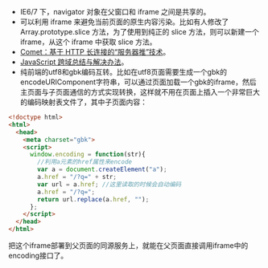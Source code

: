 * IE6/7 下，navigator 对象在父窗口和 iframe 之间是共享的。
* 可以利用 iframe 来避免当前页面的原生内容污染。比如有人修改了 Array.prototype.slice 方法，为了使用到纯正的 slice 方法，则可以新建一个 iframe，从这个 iframe 中获取 slice 方法。
* [Comet：基于 HTTP 长连接的“服务器推”技术](http://www.ibm.com/developerworks/cn/web/wa-lo-comet/)。
* [JavaScript 跨域总结与解决办法](http://www.cnblogs.com/rainman/archive/2011/02/20/1959325.html)。
* 纯前端的utf8和gbk编码互转。比如在utf8页面需要生成一个gbk的encodeURIComponent字符串，可以通过页面加载一个gbk的iframe，然后主页面与子页面通信的方式实现转换，这样就不用在页面上插入一个非常巨大的编码映射表文件了，其中子页面内容：
```html
<!doctype html>
<html>
  <head>
    <meta charset="gbk">
    <script>
      window.encoding = function(str){
        //利用a元素的href属性来encode
        var a = document.createElement("a");
        a.href = "/?q=" + str;
        var url = a.href; //这里读取的时候会自动编码
        a.href = "/?q=";
        return url.replace(a.href, "");
      };
    </script>
  </head>
</html>
```
把这个iframe部署到父页面的同源服务上，就能在父页面直接调用iframe中的encoding接口了。
